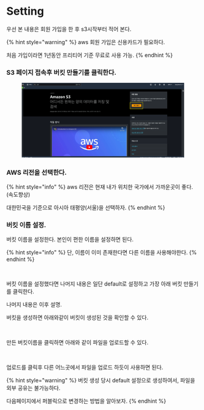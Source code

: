 # Setting

우선 본 내용은 회원 가입을 한 후 s3시작부터 적어 본다.

{% hint style="warning" %}
aws 회원 가입은 신용카드가 필요하다.

처음 가입이라면 1년동안 프리티어 기준 무료로 사용 가능.
{% endhint %}



### S3 페이지 접속후 버킷 만들기를 클릭한다.

<figure><img src="../.gitbook/assets/s3.console.aws.amazon.com_s3_get-started_region=ap-northeast-2.png" alt=""><figcaption></figcaption></figure>

### AWS 리전을 선택한다.&#x20;

{% hint style="info" %}
aws 리전은 현재 내가 위치한 국가에서 가까운곳이 좋다. (속도향상)

대한민국을 기준으로 아시아 태평양(서울)을 선택하자.
{% endhint %}

### 버킷 이름 설정.

버킷 이름을 설정한다. 본인이 편한 이름을 설정하면 된다.&#x20;

{% hint style="info" %}
단, 이름이 이미 존재한다면 다른 이름을 사용해야한다.
{% endhint %}

<figure><img src="../.gitbook/assets/스크린샷 2024-01-18 시간 17.17.04.png" alt=""><figcaption></figcaption></figure>

버킷 이름을 설정했다면 나머지 내용은 일단 default로 설정하고 가장 아래 버킷 만들기를 클릭한다.

나머지 내용은 이후 설명.



버킷을 생성하면 아래와같이 버킷이 생성된 것을 확인할 수 있다.

<figure><img src="../.gitbook/assets/스크린샷 2024-01-18 시간 17.23.11.png" alt=""><figcaption></figcaption></figure>

만든 버킷이름을 클릭하면 아래와 같이 파일을 업로드할 수 있다.

<figure><img src="../.gitbook/assets/스크린샷 2024-01-18 시간 17.24.27.png" alt=""><figcaption></figcaption></figure>

업로드를 클릭후 다른 어느곳에서 파일을 업로드 하듯이 사용하면 된다.

{% hint style="warning" %}
버킷 생성 당시 default 설정으로 생성하여서, 파일을 외부 공유는 불가능하다.

다음페이지에서 퍼블릭으로 변경하는 방법을 알아보자.
{% endhint %}


